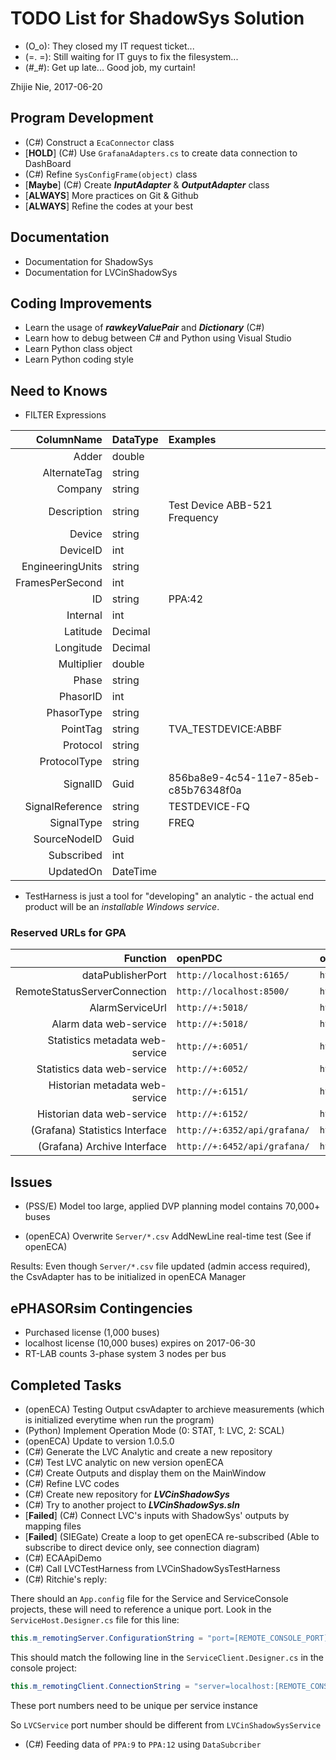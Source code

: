 # TODO List for ShadowSys Solution

* (O_o):  They closed my IT request ticket...
* (=. =): Still waiting for IT guys to fix the filesystem...
* (#_#):  Get up late... Good job, my curtain!

Zhijie Nie, 2017-06-20

## Program Development
* (C#) Construct a `EcaConnector` class
* [**HOLD**] (C#) Use `GrafanaAdapters.cs` to create data connection to DashBoard
* (C#) Refine `SysConfigFrame(object)` class
* [**Maybe**] (C#) Create ***InputAdapter*** & ***OutputAdapter*** class
* [**ALWAYS**] More practices on Git & Github
* [**ALWAYS**] Refine the codes at your best


## Documentation
* Documentation for ShadowSys
* Documentation for LVCinShadowSys


## Coding Improvements
* Learn the usage of ***rawkeyValuePair*** and ***Dictionary*** (C#)
* Learn how to debug between C# and Python using Visual Studio
* Learn Python class object
* Learn Python coding style


## Need to Knows
* FILTER Expressions

| ColumnName        | DataType  | Examples  |
| ----------------: | :-------- | :-------  |
|Adder	            |double     |           |
|AlternateTag	    |string     |           |
|Company	        |string     |           |
|Description	    |string     | Test Device ABB-521 Frequency |
|Device	            |string     |           |
|DeviceID	        |int        |           |
|EngineeringUnits	|string     |           |
|FramesPerSecond	|int        |           |
|ID	                |string     | PPA:42    |
|Internal	        |int        |           |
|Latitude	        |Decimal    |           |
|Longitude	        |Decimal    |           |
|Multiplier	        |double     |           |
|Phase	            |string     |           |
|PhasorID	        |int        |           |
|PhasorType	        |string     |           |
|PointTag	        |string     | TVA_TESTDEVICE:ABBF |
|Protocol	        |string     |           |
|ProtocolType	    |string     |           |
|SignalID	        |Guid       | 856ba8e9-4c54-11e7-85eb-c85b76348f0a |
|SignalReference	|string     | TESTDEVICE-FQ |
|SignalType	        |string     | FREQ      |
|SourceNodeID	    |Guid       |           |
|Subscribed	        |int        |           |
|UpdatedOn	        |DateTime   |           |


* TestHarness is just a tool for "developing" an analytic - the actual end product will be an 
*installable Windows service*.


### Reserved URLs for GPA

| Function                          | openPDC        | openECA        | openHistorian  |
| --------------------------------: | :------------- | :------------- | :------------- | 
| dataPublisherPort                 | `http://localhost:6165/` | `http://localhost:6190/` | |
| RemoteStatusServerConnection      | `http://localhost:8500/` | `http://localhost:8525/` | |
| AlarmServiceUrl                   | `http://+:5018/` | `http://+:5021/` | 
| Alarm data web-service            | `http://+:5018/` | `http://+:5023/` | 
| Statistics metadata web-service   | `http://+:6051/` | `http://+:6061/` | 
| Statistics data web-service       | `http://+:6052/` | `http://+:6062/` | 
| Historian metadata web-service    | `http://+:6151/` | `http://+:6161/` | 
| Historian data web-service        | `http://+:6152/` | `http://+:6162/` | 
| (Grafana) Statistics Interface    | `http://+:6352/api/grafana/` | `http://+:6362/api/grafana/` | `http://+:6356/api/grafana/` |
| (Grafana) Archive Interface       | `http://+:6452/api/grafana/` | `http://+:6462/api/grafana/` | 


## Issues
* (PSS/E) Model too large, applied DVP planning model contains 70,000+ buses

* (openECA) Overwrite `Server/*.csv` AddNewLine real-time test (See if openECA) 

Results: Even though `Server/*.csv` file updated (admin access required), the CsvAdapter has to be initialized in openECA Manager


## ePHASORsim Contingencies
* Purchased license (1,000 buses)
* localhost license (10,000 buses) expires on 2017-06-30
* RT-LAB counts 3-phase system 3 nodes per bus


## Completed Tasks
* (openECA) Testing Output csvAdapter to archieve measurements (which is initialized 
everytime when run the program)
* (Python) Implement Operation Mode (0: STAT, 1: LVC, 2: SCAL)
* (openECA) Update to version 1.0.5.0
* (C#) Generate the LVC Analytic and create a new repository
* (C#) Test LVC analytic on new version openECA
* (C#) Create Outputs and display them on the MainWindow
* (C#) Refine LVC codes
* (C#) Create new repository for ***LVCinShadowSys***
* (C#) Try to another project to ***LVCinShadowSys.sln***
* [**Failed**] (C#) Connect LVC's inputs with ShadowSys' outputs by mapping files
* [**Failed**] (SIEGate) Create a loop to get openECA re-subscribed (Able to subscribe to direct device only, see connection diagram)
* (C#) ECAApiDemo
* (C#) Call LVCTestHarness from LVCinShadowSysTestHarness
* (C#) Ritchie's reply: 

There should an `App.config` file for the Service and ServiceConsole projects, these will need to reference a unique port. Look in the `ServiceHost.Designer.cs` file for this line:


```C#
this.m_remotingServer.ConfigurationString = "port=[REMOTE_CONSOLE_PORT]; interface=0.0.0.0";
```

This should match the following line in the `ServiceClient.Designer.cs` in the console project:
```C#
this.m_remotingClient.ConnectionString = "server=localhost:[REMOTE_CONSOLE_PORT]; interface=0.0.0.0";
```

These port numbers need to be unique per service instance

So `LVCService` port number should be different from `LVCinShadowSysService`

* (C#) Feeding data of `PPA:9` to `PPA:12` using `DataSubcriber`
<!--
[![](files/openH2_icon.png)![openHistorian](files/openHistorian2_Logo2016.png)](https://github.com/GridProtectionAlliance/openHistorian "openHistorian")-->
